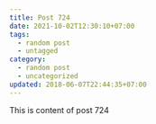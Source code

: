 ```yaml
---
title: Post 724
date: 2021-10-02T12:30:10+07:00
tags:
  - random post
  - untagged
category:
  - random post
  - uncategorized
updated: 2018-06-07T22:44:35+07:00
---
```

This is content of post 724